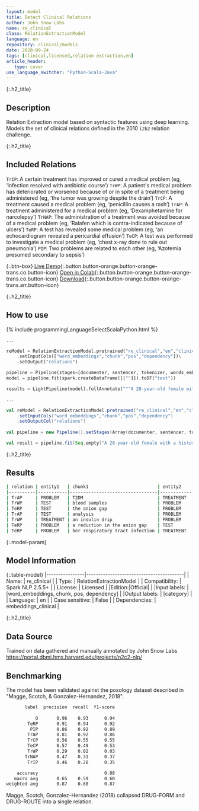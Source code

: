 ```yaml
---
layout: model
title: Detect Clinical Relations 
author: John Snow Labs
name: re_clinical
class: RelationExtractionModel
language: en
repository: clinical/models
date: 2020-09-24
tags: [clinical,licensed,relation extraction,en]
article_header:
   type: cover
use_language_switcher: "Python-Scala-Java"
---
```


{:.h2_title}
## Description
Relation Extraction model based on syntactic features using deep learning. Models the set of clinical relations defined in the 2010 ``i2b2`` relation challenge.

{:.h2_title}
## Included Relations 
`TrIP`: A certain treatment has improved or cured a medical problem (eg, ‘infection resolved with antibiotic course’)
`TrWP`: A patient's medical problem has deteriorated or worsened because of or in spite of a treatment being administered (eg, ‘the tumor was growing despite the drain’)
`TrCP`: A treatment caused a medical problem (eg, ‘penicillin causes a rash’)
`TrAP`: A treatment administered for a medical problem (eg, ‘Dexamphetamine for narcolepsy’)
`TrNAP`: The administration of a treatment was avoided because of a medical problem (eg, ‘Ralafen which is contra-indicated because of ulcers’)
`TeRP`: A test has revealed some medical problem (eg, ‘an echocardiogram revealed a pericardial effusion’)
`TeCP`: A test was performed to investigate a medical problem (eg, ‘chest x-ray done to rule out pneumonia’)
`PIP`: Two problems are related to each other (eg, ‘Azotemia presumed secondary to sepsis’)

{:.btn-box}
[Live Demo](https://demo.johnsnowlabs.com/healthcare/RE_CLINICAL/){:.button.button-orange.button-orange-trans.co.button-icon}
[Open in Colab](https://colab.research.google.com/github/JohnSnowLabs/spark-nlp-workshop/blob/master/tutorials/Certification_Trainings/Healthcare/10.Clinical_Relation_Extraction.ipynb){:.button.button-orange.button-orange-trans.co.button-icon}
[Download](https://s3.amazonaws.com/auxdata.johnsnowlabs.com/clinical/models/re_clinical_en_2.5.5_2.4_1600987935304.zip){:.button.button-orange.button-orange-trans.arr.button-icon}

{:.h2_title}
## How to use 

<div class="tabs-box" markdown="1">

{% include programmingLanguageSelectScalaPython.html %}

```python
...

reModel = RelationExtractionModel.pretrained("re_clinical","en","clinical/models")\
    .setInputCols(["word_embeddings","chunk","pos","dependency"])\
    .setOutput("relations")

pipeline = Pipeline(stages=[documenter, sentencer, tokenizer, words_embedder, pos_tagger, ner_tagger, ner_chunker, dependency_parser, reModel])
model = pipeline.fit(spark.createDataFrame([[""]]).toDF("text"))

results = LightPipeline(model).fullAnnotate("""A 28-year-old female with a history of gestational diabetes mellitus diagnosed eight years prior to presentation and subsequent type two diabetes mellitus ( T2DM ), one prior episode of HTG-induced pancreatitis three years prior to presentation,  associated with an acute hepatitis , and obesity with a body mass index ( BMI ) of 33.5 kg/m2 , presented with a one-week history of polyuria , polydipsia , poor appetite , and vomiting . Two weeks prior to presentation , she was treated with a five-day course of amoxicillin for a respiratory tract infection . She was on metformin , glipizide , and dapagliflozin for T2DM and atorvastatin and gemfibrozil for HTG . She had been on dapagliflozin for six months at the time of presentation. Physical examination on presentation was significant for dry oral mucosa ; significantly , her abdominal examination was benign with no tenderness , guarding , or rigidity . Pertinent laboratory findings on admission were : serum glucose 111 mg/dl , bicarbonate 18 mmol/l , anion gap 20 , creatinine 0.4 mg/dL , triglycerides 508 mg/dL , total cholesterol 122 mg/dL , glycated hemoglobin ( HbA1c ) 10% , and venous pH 7.27 . Serum lipase was normal at 43 U/L . Serum acetone levels could not be assessed as blood samples kept hemolyzing due to significant lipemia . The patient was initially admitted for starvation ketosis , as she reported poor oral intake for three days prior to admission . However , serum chemistry obtained six hours after presentation revealed her glucose was 186 mg/dL , the anion gap was still elevated at 21 , serum bicarbonate was 16 mmol/L , triglyceride level peaked at 2050 mg/dL , and lipase was 52 U/L . The β-hydroxybutyrate level was obtained and found to be elevated at 5.29 mmol/L - the original sample was centrifuged and the chylomicron layer removed prior to analysis due to interference from turbidity caused by lipemia again . The patient was treated with an insulin drip for euDKA and HTG with a reduction in the anion gap to 13 and triglycerides to 1400 mg/dL , within 24 hours . Her euDKA was thought to be precipitated by her respiratory tract infection in the setting of SGLT2 inhibitor use . The patient was seen by the endocrinology service and she was discharged on 40 units of insulin glargine at night , 12 units of insulin lispro with meals , and metformin 1000 mg two times a day . It was determined that all SGLT2 inhibitors should be discontinued indefinitely . She had close follow-up with endocrinology post discharge .""")
```

```scala
...

val reModel = RelationExtractionModel.pretrained("re_clinical","en","clinical/models")
    .setInputCols("word_embeddings","chunk","pos","dependency")
    .setOutputCol("relations")
    
val pipeline = new Pipeline().setStages(Array(documenter, sentencer, tokenizer, words_embedder, pos_tagger, ner_tagger, ner_chunker, dependency_parser, reModel))

val result = pipeline.fit(Seq.empty["A 28-year-old female with a history of gestational diabetes mellitus diagnosed eight years prior to presentation and subsequent type two diabetes mellitus ( T2DM ), one prior episode of HTG-induced pancreatitis three years prior to presentation,  associated with an acute hepatitis , and obesity with a body mass index ( BMI ) of 33.5 kg/m2 , presented with a one-week history of polyuria , polydipsia , poor appetite , and vomiting . Two weeks prior to presentation , she was treated with a five-day course of amoxicillin for a respiratory tract infection . She was on metformin , glipizide , and dapagliflozin for T2DM and atorvastatin and gemfibrozil for HTG . She had been on dapagliflozin for six months at the time of presentation. Physical examination on presentation was significant for dry oral mucosa ; significantly , her abdominal examination was benign with no tenderness , guarding , or rigidity . Pertinent laboratory findings on admission were : serum glucose 111 mg/dl , bicarbonate 18 mmol/l , anion gap 20 , creatinine 0.4 mg/dL , triglycerides 508 mg/dL , total cholesterol 122 mg/dL , glycated hemoglobin ( HbA1c ) 10% , and venous pH 7.27 . Serum lipase was normal at 43 U/L . Serum acetone levels could not be assessed as blood samples kept hemolyzing due to significant lipemia . The patient was initially admitted for starvation ketosis , as she reported poor oral intake for three days prior to admission . However , serum chemistry obtained six hours after presentation revealed her glucose was 186 mg/dL , the anion gap was still elevated at 21 , serum bicarbonate was 16 mmol/L , triglyceride level peaked at 2050 mg/dL , and lipase was 52 U/L . The β-hydroxybutyrate level was obtained and found to be elevated at 5.29 mmol/L - the original sample was centrifuged and the chylomicron layer removed prior to analysis due to interference from turbidity caused by lipemia again . The patient was treated with an insulin drip for euDKA and HTG with a reduction in the anion gap to 13 and triglycerides to 1400 mg/dL , within 24 hours . Her euDKA was thought to be precipitated by her respiratory tract infection in the setting of SGLT2 inhibitor use . The patient was seen by the endocrinology service and she was discharged on 40 units of insulin glargine at night , 12 units of insulin lispro with meals , and metformin 1000 mg two times a day . It was determined that all SGLT2 inhibitors should be discontinued indefinitely . She had close follow-up with endocrinology post discharge ."].toDS.toDF("text")).transform(data)

```
</div>

{:.h2_title}
## Results
```bash
| relation | entity1   | chunk1                          | entity2    | chunk2                        | confidence |
|----------|-----------|---------------------------------|------------|-------------------------------|------------|
| TrAP     | PROBLEM   | T2DM                            | TREATMENT  | atorvastatin                  | 0.99955326 |
| TrWP     | TEST      | blood samples                   | PROBLEM    | significant lipemia           | 0.99998724 |
| TeRP     | TEST      | the anion gap                   | PROBLEM    | still elevated                | 0.9965193  |
| TrAP     | TEST      | analysis                        | PROBLEM    | interference from turbidity   | 0.9676019  |
| TrWP     | TREATMENT | an insulin drip                 | PROBLEM    | a reduction in the anion gap  | 0.94099987 |
| TeRP     | PROBLEM   | a reduction in the anion gap    | TEST       | triglycerides                 | 0.9956793  |
| TeRP     | PROBLEM   | her respiratory tract infection | TREATMENT  | SGLT2 inhibitor               | 0.997498   |
```

{:.model-param}
## Model Information

{:.table-model}
|----------------|-----------------------------------------|
| Name:           | re_clinical                             |
| Type:    | RelationExtractionModel                 |
| Compatibility:  | Spark NLP 2.5.5+                                   |
| License:        | Licensed                                |
|Edition:|Official|                              |
|Input labels:         | [word_embeddings, chunk, pos, dependency] |
|Output labels:        | [category]                                |
| Language:       | en                                      |
| Case sensitive: | False                                   |
| Dependencies:  | embeddings_clinical                     |

{:.h2_title}
## Data Source
Trained on data gathered and manually annotated by John Snow Labs
https://portal.dbmi.hms.harvard.edu/projects/n2c2-nlp/

## Benchmarking
The model has been validated against the posology dataset described in "Magge, Scotch, & Gonzalez-Hernandez, 2018".
```bash
       label  precision  recall  f1-score
 
           O       0.96    0.93      0.94
        TeRP       0.91    0.94      0.92
         PIP       0.86    0.92      0.89
        TrAP       0.81    0.92      0.86
        TrCP       0.56    0.55      0.55
        TeCP       0.57    0.49      0.53
        TrWP       0.29    0.02      0.03
       TrNAP       0.47    0.31      0.37
        TrIP       0.46    0.28      0.35

    accuracy                         0.88
   macro avg       0.65    0.59      0.60
weighted avg       0.87    0.88      0.87 
```
Magge, Scotch, Gonzalez-Hernandez (2018) collapsed DRUG-FORM and DRUG-ROUTE into a single relation.